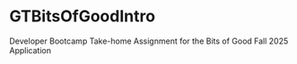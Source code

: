 # GTBitsOfGoodIntro
Developer Bootcamp Take-home Assignment for the Bits of Good Fall 2025 Application
